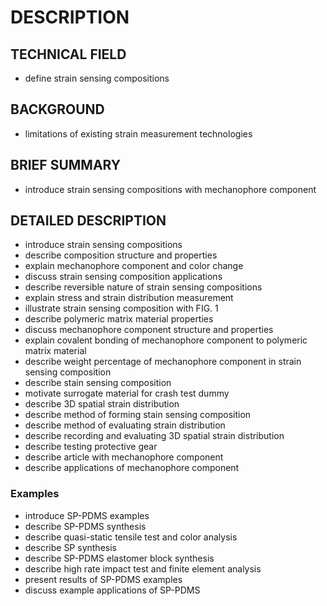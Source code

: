 # DESCRIPTION

## TECHNICAL FIELD

- define strain sensing compositions

## BACKGROUND

- limitations of existing strain measurement technologies

## BRIEF SUMMARY

- introduce strain sensing compositions with mechanophore component

## DETAILED DESCRIPTION

- introduce strain sensing compositions
- describe composition structure and properties
- explain mechanophore component and color change
- discuss strain sensing composition applications
- describe reversible nature of strain sensing compositions
- explain stress and strain distribution measurement
- illustrate strain sensing composition with FIG. 1
- describe polymeric matrix material properties
- discuss mechanophore component structure and properties
- explain covalent bonding of mechanophore component to polymeric matrix material
- describe weight percentage of mechanophore component in strain sensing composition
- describe stain sensing composition
- motivate surrogate material for crash test dummy
- describe 3D spatial strain distribution
- describe method of forming stain sensing composition
- describe method of evaluating strain distribution
- describe recording and evaluating 3D spatial strain distribution
- describe testing protective gear
- describe article with mechanophore component
- describe applications of mechanophore component

### Examples

- introduce SP-PDMS examples
- describe SP-PDMS synthesis
- describe quasi-static tensile test and color analysis
- describe SP synthesis
- describe SP-PDMS elastomer block synthesis
- describe high rate impact test and finite element analysis
- present results of SP-PDMS examples
- discuss example applications of SP-PDMS

